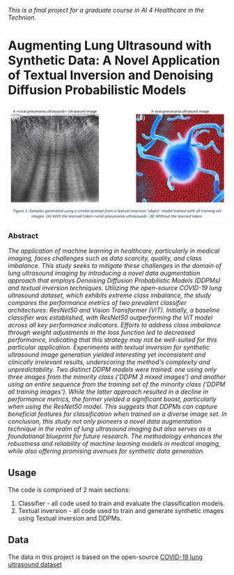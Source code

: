 *This is a final project for a graduate course in AI 4 Healthcare in the Technion.*

# Augmenting Lung Ultrasound with Synthetic Data: A Novel Application of Textual Inversion and Denoising Diffusion Probabilistic Models

![Ultrasound Inversion](https://github.com/lamitay/uls_inversion/blob/main/uls_inversion1.png?raw=true)


### Abstract
*The application of machine learning in healthcare, particularly in medical imaging, faces challenges such as data scarcity, quality, and class imbalance. This study seeks to mitigate these challenges in the domain of lung ultrasound imaging by introducing a novel data augmentation approach that employs Denoising Diffusion Probabilistic Models (DDPMs) and textual inversion techniques. Utilizing the open-source COVID-19 lung ultrasound dataset, which exhibits extreme class imbalance, the study compares the performance metrics of two prevalent classifier architectures: ResNet50 and Vision Transformer (ViT). Initially, a baseline classifier was established, with ResNet50 outperforming the ViT model across all key performance indicators. Efforts to address class imbalance through weight adjustments in the loss function led to decreased performance, indicating that this strategy may not be well-suited for this particular application. Experiments with textual inversion for synthetic ultrasound image generation yielded interesting yet inconsistent and clinically irrelevant results, underscoring the method's complexity and unpredictability. Two distinct DDPM models were trained: one using only three images from the minority class ('DDPM 3 mixed images') and another using an entire sequence from the training set of the minority class ('DDPM all training images'). While the latter approach resulted in a decline in performance metrics, the former yielded a significant boost, particularly when using the ResNet50 model. This suggests that DDPMs can capture beneficial features for classification when trained on a diverse image set. In conclusion, this study not only pioneers a novel data augmentation technique in the realm of lung ultrasound imaging but also serves as a foundational blueprint for future research. The methodology enhances the robustness and reliability of machine learning models in medical imaging, while also offering promising avenues for synthetic data generation.*


## Usage
The code is comprised of 2 main sections:
1. Classifier - all code used to train and evaluate the classification models.
2. Textual inversion - all code used to train and generate synthetic images using Textual inversion and DDPMs.

## Data
The data in this project is based on the open-source [COVID-19 lung ultrasound dataset](https://github.com/jannisborn/covid19_ultrasound/tree/master/data)



